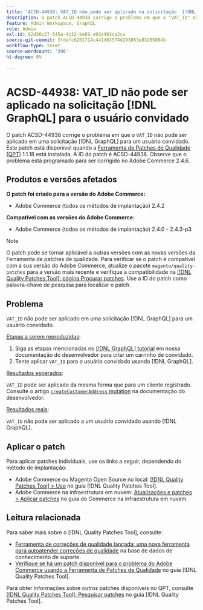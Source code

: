 ```yaml
---
title: 'ACSD-44938: VAT_ID não pode ser aplicado na solicitação  [!DNL GraphQL]  de usuário convidado'
description: O patch ACSD-44938 corrige o problema em que o "VAT_ID" não pode ser aplicado em uma solicitação  [!DNL GraphQL]  de um usuário convidado. Este patch está disponível quando a [Ferramenta de correções de qualidade (QPT)](https://experienceleague.adobe.com/pt-br/docs/commerce-knowledge-base/kb/announcements/commerce-announcements/magento-quality-patches-released-new-tool-to-self-serve-quality-patches) 1.1.18 está instalada. A ID do patch é ACSD-44938. Observe que o problema está programado para ser corrigido no Adobe Commerce 2.4.6.
feature: Admin Workspace, GraphQL
role: Admin
exl-id: 62d36c27-545a-4c32-be69-a92e4b3ca2ca
source-git-commit: 3fdefc6201714c441d63574d293863e83205894b
workflow-type: tm+mt
source-wordcount: '396'
ht-degree: 0%

---
```


# ACSD-44938: VAT_ID não pode ser aplicado na solicitação [!DNL GraphQL] para o usuário convidado

O patch ACSD-44938 corrige o problema em que o `VAT_ID` não pode ser aplicado em uma solicitação [!DNL GraphQL] para um usuário convidado. Este patch está disponível quando a [Ferramenta de Patches de Qualidade (QPT)](https://experienceleague.adobe.com/pt-br/docs/commerce-knowledge-base/kb/announcements/commerce-announcements/magento-quality-patches-released-new-tool-to-self-serve-quality-patches) 1.1.18 está instalada. A ID do patch é ACSD-44938. Observe que o problema está programado para ser corrigido no Adobe Commerce 2.4.6.

## Produtos e versões afetados

**O patch foi criado para a versão do Adobe Commerce:**

* Adobe Commerce (todos os métodos de implantação) 2.4.2

**Compatível com as versões do Adobe Commerce:**

* Adobe Commerce (todos os métodos de implantação) 2.4.0 - 2.4.3-p3

>[!NOTE]
>
>O patch pode se tornar aplicável a outras versões com as novas versões da Ferramenta de patches de qualidade. Para verificar se o patch é compatível com a sua versão do Adobe Commerce, atualize o pacote `magento/quality-patches` para a versão mais recente e verifique a compatibilidade na [[!DNL Quality Patches Tool]: página Procurar patches](https://experienceleague.adobe.com/pt-br/docs/commerce-knowledge-base/kb/announcements/commerce-announcements/magento-quality-patches-released-new-tool-to-self-serve-quality-patches). Use a ID do patch como palavra-chave de pesquisa para localizar o patch.

## Problema

`VAT_ID` não pode ser aplicado em uma solicitação [!DNL GraphQL] para um usuário convidado.

<u>Etapas a serem reproduzidas</u>:

1. Siga as etapas mencionadas no [[!DNL GraphQL] tutorial](https://developer.adobe.com/commerce/webapi/graphql/tutorials/checkout/) em nossa documentação do desenvolvedor para criar um carrinho de convidado.
1. Tente aplicar `VAT_ID` para o usuário convidado usando [!DNL GraphQL].

<u>Resultados esperados</u>:

`VAT_ID` pode ser aplicado da mesma forma que para um cliente registrado. Consulte o artigo [`createCustomerAddress` mutation](https://developer.adobe.com/commerce/webapi/graphql/schema/customer/mutations/create-address/) na documentação do desenvolvedor.

<u>Resultados reais</u>:

`VAT_ID` não pode ser aplicado a um usuário convidado usando [!DNL GraphQL].

## Aplicar o patch

Para aplicar patches individuais, use os links a seguir, dependendo do método de implantação:

* Adobe Commerce ou Magento Open Source no local: [[!DNL Quality Patches Tool] > Uso](/help/tools/quality-patches-tool/usage.md) no guia [!DNL Quality Patches Tool].
* Adobe Commerce na infraestrutura em nuvem: [Atualizações e patches > Aplicar patches](https://experienceleague.adobe.com/docs/commerce-cloud-service/user-guide/develop/upgrade/apply-patches.html?lang=pt-BR) no guia do Commerce na infraestrutura em nuvem.

## Leitura relacionada

Para saber mais sobre o [!DNL Quality Patches Tool], consulte:

* [Ferramenta de correções de qualidade lançada: uma nova ferramenta para autoatender correções de qualidade](https://experienceleague.adobe.com/pt-br/docs/commerce-knowledge-base/kb/announcements/commerce-announcements/magento-quality-patches-released-new-tool-to-self-serve-quality-patches) na base de dados de conhecimento de suporte.
* [Verifique se há um patch disponível para o problema do Adobe Commerce usando a Ferramenta de Patches de Qualidade](/help/tools/quality-patches-tool/patches-available-in-qpt/check-patch-for-magento-issue-with-magento-quality-patches.md) no guia [!DNL Quality Patches Tool].

Para obter informações sobre outros patches disponíveis no QPT, consulte [[!DNL Quality Patches Tool]: Pesquisar patches](https://experienceleague.adobe.com/tools/commerce-quality-patches/index.html?lang=pt-BR) no guia [!DNL Quality Patches Tool].
